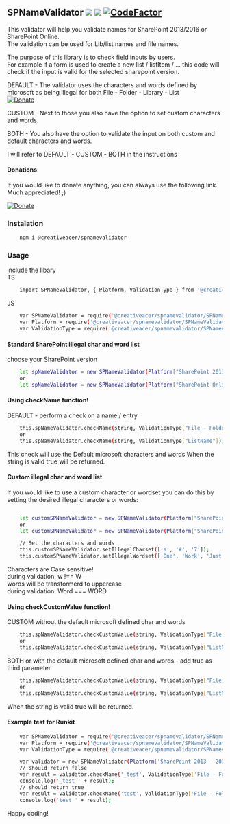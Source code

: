 ## SPNameValidator  ![](https://img.shields.io/badge/Build-passing-brightgreen.svg)  ![](https://img.shields.io/badge/coverage-100%25-brightgreen.svg) [![CodeFactor](https://www.codefactor.io/repository/github/creativeacer/spnamevalidator/badge/master)](https://www.codefactor.io/repository/github/creativeacer/spnamevalidator/overview/master)

This validator will help you validate names for SharePoint 2013/2016 or SharePoint Online.  
The validation can be used for Lib/list names and file names.  

The purpose of this library is to check field inputs by users.  
For example if a form is used to create a new list / listItem / ... this code will check if the input is valid for the selected sharepoint version.

DEFAULT - The validator uses the characters and words defined by microsoft as being illegal for both File - Folder - Library - List   
[![Donate](https://img.shields.io/badge/Microsoft-Link-blue.svg)](https://support.office.com/en-us/article/Invalid-file-names-and-file-types-in-OneDrive-OneDrive-for-Business-and-SharePoint-64883a5d-228e-48f5-b3d2-eb39e07630fa)

CUSTOM - Next to those you also have the option to set custom characters and words.  

BOTH - You also have the option to validate the input on both custom and default characters and words.  

I will refer to DEFAULT - CUSTOM - BOTH in the instructions  

#### Donations
If you would like to donate anything, you can always use the following link. Much appreciated! ;)

[![Donate](https://img.shields.io/badge/Donate-paypal-green.svg)](https://paypal.me/creativeacer)


### Instalation
```bash
    npm i @creativeacer/spnamevalidator
```


### Usage

include the libary  
TS
```bash
    import SPNameValidator, { Platform, ValidationType } from '@creativeacer/spnamevalidator/SPNameValidator';
```
JS  
```bash
    var SPNameValidator = require('@creativeacer/spnamevalidator/SPNameValidator').default;
    var Platform = require('@creativeacer/spnamevalidator/SPNameValidator').Platform;
    var ValidationType = require('@creativeacer/spnamevalidator/SPNameValidator').ValidationType;
```

#### Standard SharePoint illegal char and word list

choose your SharePoint version
```bash
    let spNameValidator = new SPNameValidator(Platform["SharePoint 2013 - 2016"]);
    or
    let spNameValidator = new SPNameValidator(Platform["SharePoint Online"]);
```

#### Using checkName function!
DEFAULT - perform a check on a name / entry 

```bash
    this.spNameValidator.checkName(string, ValidationType["File - Folder"]);
    or
    this.spNameValidator.checkName(string, ValidationType["ListName"]);
```
This check will use the Default microsoft characters and words
When the string is valid true will be returned.

#### Custom illegal char and word list

If you would like to use a custom character or wordset you can do this by setting the desired illegal characters or words:
```bash

    let customSPNameValidator = new SPNameValidator(Platform["SharePoint 2013 - 2016"]);
    or
    let customSPNameValidator = new SPNameValidator(Platform["SharePoint Online"]);

    // Set the characters and words
    this.customSPNameValidator.setIllegalCharset(['a', '#', '7']);
    this.customSPNameValidator.setIllegalWordset(['One', 'Work', 'Just']);
```
Characters are Case sensitive!  
during validation: w !== W  
words will be transformerd to uppercase  
during validation: Word === WORD  

#### Using checkCustomValue function!
CUSTOM
without the default microsoft defined char and words
```bash
    this.spNameValidator.checkCustomValue(string, ValidationType["File - Folder"]);
    or
    this.spNameValidator.checkCustomValue(string, ValidationType["ListName"]);
```
BOTH
or with the default microsoft defined char and words -
add true as third parameter
```bash
    this.spNameValidator.checkCustomValue(string, ValidationType["File - Folder"], true);
    or
    this.spNameValidator.checkCustomValue(string, ValidationType["ListName"], true);
```


When the string is valid true will be returned.

#### Example test for Runkit
```bash
    var SPNameValidator = require('@creativeacer/spnamevalidator/SPNameValidator').default;
    var Platform = require('@creativeacer/spnamevalidator/SPNameValidator').Platform;
    var ValidationType = require('@creativeacer/spnamevalidator/SPNameValidator').ValidationType;

    var validator = new SPNameValidator(Platform['SharePoint 2013 - 2016']);
    // should return false
    var result = validator.checkName('_test', ValidationType['File - Folder']);
    console.log('_test ' + result);
    // should return true
    var result = validator.checkName('test', ValidationType['File - Folder']);
    console.log('test ' + result);
```



Happy coding!

